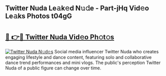 ## Twitter Nuda Le𝚊k𝚎d N𝚞𝚍e - Part-jHq Vid𝚎o Le𝚊ks Photos t04gG

# <h2><a href="http://fbccsog.evod.top/?m=Twitter+Nuda">🔗 👉🔴 Twitter Nuda Vid𝚎o Ph𝚘t𝚘s</a></h2>

[![Twitter Nuda N𝚞d𝚎s](https://i.imgur.com/8V9OHl7.gif)](http://fbccsog.evod.top/?m=Twitter+Nuda)
Social media influencer Twitter Nuda who creates engaging lifestyle and dance content, featuring solo and collaborative dance trend performances and mini vlogs. The public's perception Twitter Nuda of a public figure can change over time. 
